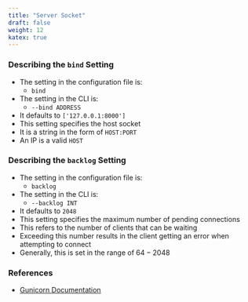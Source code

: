 ```yaml
---
title: "Server Socket"
draft: false
weight: 12
katex: true
---
```


### Describing the `bind` Setting
- The setting in the configuration file is:
	- `bind`
- The setting in the CLI is:
	- `--bind ADDRESS`
- It defaults to `['127.0.0.1:8000']`
- This setting specifies the host socket
- It is a string in the form of `HOST:PORT`
- An IP is a valid `HOST`

### Describing the `backlog` Setting
- The setting in the configuration file is:
	- `backlog`
- The setting in the CLI is:
	- `--backlog INT`
- It defaults to `2048`
- This setting specifies the maximum number of pending connections 
- This refers to the number of clients that can be waiting
- Exceeding this number results in the client getting an error when attempting to connect
- Generally, this is set in the range of $64-2048$

### References
- [Gunicorn Documentation](https://docs.gunicorn.org/en/stable/settings.html#server-socket)
